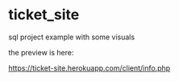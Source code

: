 # ticket_site

sql project example with some visuals

the preview is here:

https://ticket-site.herokuapp.com/client/info.php
